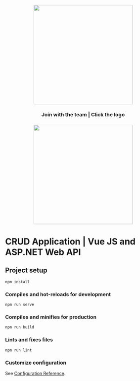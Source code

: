 
<p align="center">
  <img width="320" src="https://miro.medium.com/max/1838/1*h1ChM-92mbxjH3anCjZDOg.jpeg">
</p>
<center><h3>Join with the team | Click the logo<h3></center>
<p align="center">
  
  <img width="320" src="https://www.brandbucket.com/sites/default/files/logo_uploads/212302/large_syncmethod.png">
  </p>


# CRUD Application | Vue JS and ASP.NET Web API

## Project setup
```
npm install
```

### Compiles and hot-reloads for development
```
npm run serve
```

### Compiles and minifies for production
```
npm run build
```

### Lints and fixes files
```
npm run lint
```

### Customize configuration
See [Configuration Reference](https://cli.vuejs.org/config/).
